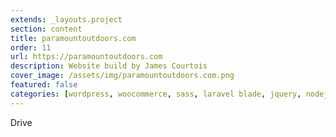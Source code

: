 ```yaml
---
extends: _layouts.project
section: content
title: paramountoutdoors.com
order: 11
url: https://paramountoutdoors.com
description: Website build by James Courtois
cover_image: /assets/img/paramountoutdoors.com.png
featured: false
categories: [wordpress, woocommerce, sass, laravel blade, jquery, nodejs, composer]
---
```


Drive